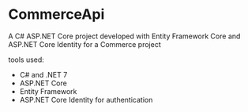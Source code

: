 # CommerceApi
A C# ASP.NET Core project developed with Entity Framework Core and ASP.NET Core Identity
for a Commerce project

tools used:
- C# and .NET 7
- ASP.NET Core
- Entity Framework
- ASP.NET Core Identity for authentication